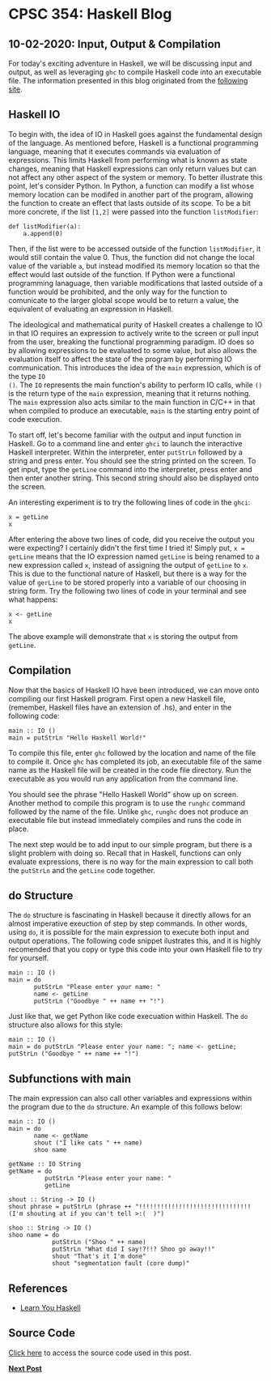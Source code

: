 # CPSC 354: Haskell Blog  

## 10-02-2020: Input, Output & Compilation

For today's exciting adventure in Haskell, we will be discussing input and output, as well as leveraging <code>ghc</code> to compile Haskell code into an executable file. The information presented in this blog originated from the <a href="http://learnyouahaskell.com/input-and-output">following site</a>. 

## Haskell IO

To begin with, the idea of IO in Haskell goes against the fundamental design of the language. As mentioned before, Haskell is a functional programming language, meaning that it executes commands via evaluation of expressions. This limits Haskell from performing what is known as state changes, meaning that Haskell expressions can only return values but can not affect any other aspect of the system or memory. To better illustrate this point, let's consider Python. In Python, a function can modify a list whose memory location can be modifed in another part of the program, allowing the function to create an effect that lasts outside of its scope. To be a bit more concrete, if the list <code>[1,2]</code> were passed into the function <code>listModifier</code>:
<pre><code>def listModifier(a):
    a.append(0)
</code></pre>
Then, if the list were to be accessed outside of the function <code>listModifier</code>, it would still contain the value 0. Thus, the function did not change the local value of the variable <code>a</code>, but instead modified its memory location so that the effect would last outside of the function. If Python were a functional programming lanaguage, then variable modifications that lasted outside of a function would be prohibited, and the only way for the function to comunicate to the larger global scope would be to return a value, the equivalent of evaluating an expression in Haskell. 

The ideological and mathematical purity of Haskell creates a challenge to IO in that IO requires an expression to actively write to the screen or pull input from the user, breaking the functional programming paradigm. IO does so by allowing expressions to be evaluated to some value, but also allows the evaluation itself to affect the state of the program by performing IO communication. This introduces the idea of the <code>main</code> expression, which is of the type <code>IO ()</code>. The <code>IO</code> represents the main function's ability to perform IO calls, while <code>()</code> is the return type of the <code>main</code> expression, meaning that it returns nothing. The <code>main</code> expression also acts similar to the main function in C/C++ in that when compiled to produce an executable, <code>main</code> is the starting entry point of code execution. 

To start off, let's become familiar with the output and input function in Haskell. Go to a command line and enter <code>ghci</code> to launch the interactive Haskell interpreter. Within the interpreter, enter <code>putStrLn</code> followed by a string and press enter. You should see the string printed on the screen. To get input, type the <code>getLine</code> command into the interpreter, press enter and then enter another string. This second string should also be displayed onto the screen.
  
An interesting experiment is to try the following lines of code in the <code>ghci</code>:
<pre><code>x = getLine
x</code></pre>
After entering the above two lines of code, did you receive the output you were expecting? I certainly didn't the first time I tried it! Simply put, <code>x = getLine</code> means that the IO expression named <code>getLine</code> is being renamed to a new expression called <code>x</code>, instead of assigning the output of <code>getLine</code> to <code>x</code>. This is due to the functional nature of Haskell, but there is a way for the value of <code>gerLine</code> to be stored properly into a variable of our choosing in string form. Try the following two lines of code in your terminal and see what happens: 
<pre><code>x <- getLine
x</code></pre>
The above example will demonstrate that <code>x</code> is storing the output from <code>getLine</code>.

## Compilation 
Now that the basics of Haskell IO have been introduced, we can move onto compiling our first Haskell program. First open a new Haskell file, (remember, Haskell files have an extension of .hs), and enter in the following code: 
<pre><code>main :: IO ()
main = putStrLn "Hello Haskell World!"</code></pre>
To compile this file, enter <code>ghc</code> followed by the location and name of the file to compile it. Once <code>ghc</code> has completed its job, an executable file of the same name as the Haskell file will be created in the code file directory. Run the executable as you would run any application from the command line. 

You should see the phrase "Hello Haskell World" show up on screen. Another method to compile this program is to use the <code>runghc</code> command followed by the name of the file. Unlike <code>ghc</code>, <code>runghc</code> does not produce an executable file but instead immediately compiles and runs the code in place. 

The next step would be to add input to our simple program, but there is a slight problem with doing so. Recall that in Haskell, functions can only evaluate expressions, there is no way for the main expression to call both the <code>putStrLn</code> and the <code>getLine</code> code together. 

## do Structure

The <code>do</code> structure is fascinating in Haskell because it directly allows for an almost imperative exeuction of step by step commands. In other words, using <code>do</code>, it is possible for the main expression to execute both input and output operations. The following code snippet ilustrates this, and it is highly recomended that you copy or type this code into your own Haskell file to try for yourself. 
<pre><code>main :: IO ()
main = do
       putStrLn "Please enter your name: "
       name <- getLine
       putStrLn ("Goodbye " ++ name ++ "!")
</code></pre>
Just like that, we get Python like code execuation within Haskell. The <code>do</code> structure also allows for this style: 
<pre><code>main :: IO ()
main = do putStrLn "Please enter your name: "; name <- getLine; putStrLn ("Goodbye " ++ name ++ "!")</code></pre>

## Subfunctions with main 

The main expression can also call other variables and expressions within the program due to the <code>do</code> structure. An example of this follows below: 
<pre><code>main :: IO ()
main = do
       name <- getName
       shout ("I like cats " ++ name)
       shoo name

getName :: IO String
getName = do 
          putStrLn "Please enter your name: "
          getLine

shout :: String -> IO ()
shout phrase = putStrLn (phrase ++ "!!!!!!!!!!!!!!!!!!!!!!!!!!!!!!! (I'm shouting at if you can't tell >:(  )")

shoo :: String -> IO ()
shoo name = do 
            putStrLn ("Shoo " ++ name)
            putStrLn "What did I say!?!!? Shoo go away!!"
            shout "That's it I'm done"
            shout "segmentation fault (core dump)"</code></pre>

## References
<ul>
    <li><a href="http://learnyouahaskell.com/input-and-output">Learn You Haskell</a></li>
</ul>

##  Source Code
<a href="https://github.com/GaryZ700/Haskell_Blog/tree/master/Input_Output_And_Compilation_Code">Click here</a> to access the source code used in this post. 

<b><a href="https://github.com/GaryZ700/Haskell_Blog/blob/master/blog3.md">Next Post</a></b><br/>
<b><a href="https://github.com/GaryZ700/Haskell_Blog/blob/master/blog1.md"></a></b>
